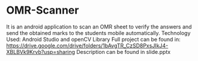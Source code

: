 # OMR-Scanner
It is an android application to scan an OMR sheet to verify the answers and send the obtained  marks to the students mobile automatically.
Technology Used: Android Studio and openCV Library
Full project can be found in: https://drive.google.com/drive/folders/1bAvgTR_CzSD8PxsJIkJ4-XBLBVk9Krvb?usp=sharing
Description can be found in slide.pptx

